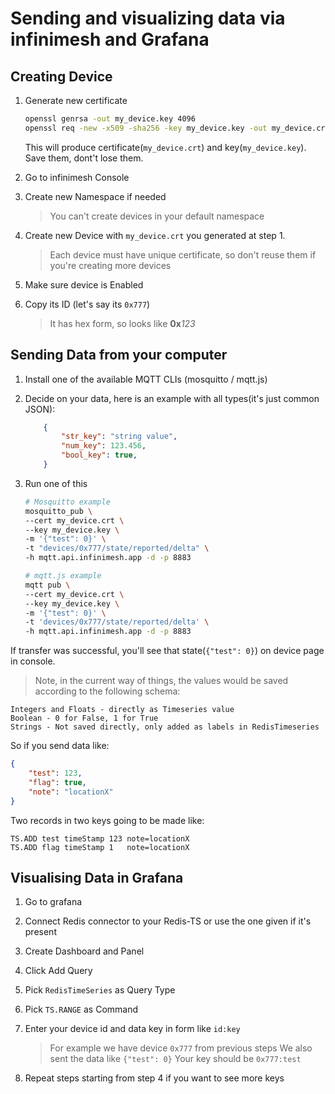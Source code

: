 # Sending and visualizing data via infinimesh and Grafana

## Creating Device

1. Generate new certificate

    ```sh
    openssl genrsa -out my_device.key 4096
    openssl req -new -x509 -sha256 -key my_device.key -out my_device.crt -days 365 -subj "/C=/ST=/L=/O=/CN=/emailAddress=/"
    ```

    This will produce certificate(`my_device.crt`) and key(`my_device.key`). Save them, dont't lose them.

2. Go to infinimesh Console
3. Create new Namespace if needed

    > You can't create devices in your default namespace

4. Create new Device with `my_device.crt` you generated at step 1.

    > Each device must have unique certificate, so don't reuse them if you're creating more devices

5. Make sure device is Enabled
6. Copy its ID (let's say its `0x777`)

    > It has hex form, so looks like **0x***123*

## Sending Data from your computer

1. Install one of the available MQTT CLIs (mosquitto / mqtt.js)
2. Decide on your data, here is an example with all types(it's just common JSON):

    ```json
        {
            "str_key": "string value",
            "num_key": 123.456,
            "bool_key": true,
        }
    ```

3. Run one of this

    ```sh
    # Mosquitto example
    mosquitto_pub \
    --cert my_device.crt \
    --key my_device.key \
    -m '{"test": 0}' \
    -t "devices/0x777/state/reported/delta" \
    -h mqtt.api.infinimesh.app -d -p 8883

    # mqtt.js example
    mqtt pub \
    --cert my_device.crt \
    --key my_device.key \
    -m '{"test": 0}' \
    -t 'devices/0x777/state/reported/delta' \
    -h mqtt.api.infinimesh.app -d -p 8883
    ```

If transfer was successful, you'll see that state(`{"test": 0}`) on device page in console.

> Note, in the current way of things, the values would be saved according to the following schema:

  ```
  Integers and Floats - directly as Timeseries value
  Boolean - 0 for False, 1 for True
  Strings - Not saved directly, only added as labels in RedisTimeseries
  ```

So if you send data like:

```json
{
    "test": 123,
    "flag": true,
    "note": "locationX"
}
```

Two records in two keys going to be made like:

```redis
TS.ADD test timeStamp 123 note=locationX
TS.ADD flag timeStamp 1   note=locationX
```

## Visualising Data in Grafana

1. Go to grafana
2. Connect Redis connector to your Redis-TS or use the one given if it's present
3. Create Dashboard and Panel
4. Click Add Query
5. Pick `RedisTimeSeries` as Query Type
6. Pick `TS.RANGE` as Command
7. Enter your device id and data key in form like `id:key`

    > For example we have device `0x777` from previous steps
    We also sent the data like `{"test": 0}`
    Your key should be `0x777:test`

8. Repeat steps starting from step 4 if you want to see more keys